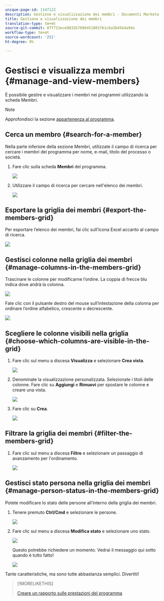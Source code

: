 ```yaml
---
unique-page-id: 1147122
description: Gestione e visualizzazione dei membri - Documenti Marketo - Documentazione prodotto
title: Gestione e visualizzazione dei membri
translation-type: tm+mt
source-git-commit: 07f713ece9832b7696451001f61c6a3b45b4a94a
workflow-type: tm+mt
source-wordcount: '251'
ht-degree: 0%

---
```



# Gestisci e visualizza membri {#manage-and-view-members}

È possibile gestire e visualizzare i membri nei programmi utilizzando la scheda Membri.

>[!NOTE]
>
>Approfondisci la sezione [appartenenza al programma](/help/marketo/product-docs/core-marketo-concepts/programs/creating-programs/understanding-program-membership.md).

## Cerca un membro {#search-for-a-member}

Nella parte inferiore della sezione Membri, utilizzate il campo di ricerca per cercare i membri del programma per nome, e-mail, titolo del processo o società.

1. Fare clic sulla scheda **Membri** del programma.

   ![](assets/image2014-10-1-16-3a0-3a29.png)

1. Utilizzare il campo di ricerca per cercare nell&#39;elenco dei membri.

   ![](assets/image2014-10-1-16-3a7-3a20.png)

## Esportare la griglia dei membri {#export-the-members-grid}

Per esportare l’elenco dei membri, fai clic sull’icona Excel accanto al campo di ricerca.

![](assets/image2014-10-1-16-3a9-3a55.png)

## Gestisci colonne nella griglia dei membri {#manage-columns-in-the-members-grid}

Trascinare le colonne per modificarne l’ordine. La coppia di frecce blu indica dove andrà la colonna.

![](assets/image2014-10-1-16-3a25-3a30.png)

Fate clic con il pulsante destro del mouse sull’intestazione della colonna per ordinare l’ordine alfabetico, crescente o decrescente.

![](assets/image2014-10-1-17-3a3-3a28.png)

## Scegliere le colonne visibili nella griglia {#choose-which-columns-are-visible-in-the-grid}

1. Fare clic sul menu a discesa **Visualizza** e selezionare **Crea vista**.

   ![](assets/image2014-10-1-16-3a32-3a43.png)

1. Denominate la visualizzazione personalizzata. Selezionate i titoli delle colonne. Fare clic su **Aggiungi** e **Rimuovi** per spostare le colonne e creare una vista.

   ![](assets/image2014-10-1-16-3a36-3a52.png)

1. Fare clic su **Crea**.

   ![](assets/image2014-10-1-16-3a38-3a7.png)

## Filtrare la griglia dei membri {#filter-the-members-grid}

1. Fare clic sul menu a discesa **Filtro** e selezionare un passaggio di avanzamento per l&#39;ordinamento.

   ![](assets/image2014-10-1-16-3a42-3a4.png)

## Gestisci stato persona nella griglia dei membri {#manage-person-status-in-the-members-grid}

Potete modificare lo stato delle persone all’interno della griglia dei membri.

1. Tenere premuto **Ctrl/Cmd** e selezionare le persone.

   ![](assets/image2014-10-1-16-3a44-3a27.png)

1. Fare clic sul menu a discesa **Modifica stato** e selezionare uno stato.

   ![](assets/image2014-10-1-16-3a47-3a45.png)

   Questo potrebbe richiedere un momento. Vedrai il messaggio qui sotto quando è tutto fatto!

   ![](assets/changestatusconfirm.png)

Tante caratteristiche, ma sono tutte abbastanza semplici. Divertiti!

>[!MORELIKETHIS]
>
>[Creare un rapporto sulle prestazioni del programma](/help/marketo/product-docs/core-marketo-concepts/programs/program-performance-report/create-a-program-performance-report.md)
